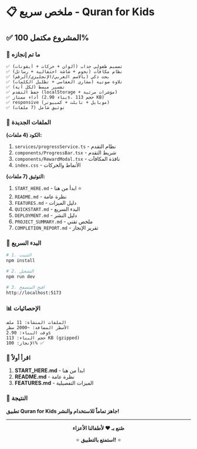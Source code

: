 # 📋 ملخص سريع - Quran for Kids

## ✅ المشروع مكتمل 100%

### 🎯 ما تم إنجازه

```
✅ تصميم طفولي جذاب (ألوان + حركات + أيقونات)
✅ نظام مكافآت (نجوم + شاشة احتفالية + رسائل)
✅ بحث ذكي (بالاسم العربي/الإنجليزي/الرقم)
✅ تلاوة صوتية (مشاري العفاسي + تظليل الكلمات)
✅ تفسير مبسط (لكل آية)
✅ حفظ التقدم (localStorage + مؤشرات مرئية)
✅ أداء ممتاز (بناء 2.90s، حجم 113 KB)
✅ responsive (موبايل + تابلت + كمبيوتر)
✅ توثيق شامل (7 ملفات)
```

### 📁 الملفات الجديدة

**الكود (4 ملفات):**
1. `services/progressService.ts` - نظام التقدم
2. `components/ProgressBar.tsx` - شريط التقدم
3. `components/RewardModal.tsx` - نافذة المكافآت
4. `index.css` - الأنماط والحركات

**التوثيق (7 ملفات):**
1. `START_HERE.md` - ابدأ من هنا ⭐
2. `README.md` - نظرة عامة
3. `FEATURES.md` - دليل الميزات
4. `QUICKSTART.md` - البدء السريع
5. `DEPLOYMENT.md` - دليل النشر
6. `PROJECT_SUMMARY.md` - ملخص تقني
7. `COMPLETION_REPORT.md` - تقرير الإنجاز

### 🚀 البدء السريع

```bash
# 1. التثبيت
npm install

# 2. التشغيل
npm run dev

# 3. افتح المتصفح
http://localhost:5173
```

### 📊 الإحصائيات

```
الملفات المنشأة: 11 ملف
الأسطر المضافة: ~2000 سطر
وقت البناء: 2.90s
حجم البناء: 113 KB (gzipped)
الإنجاز: 100% ✅
```

### 📖 اقرأ أولاً

1. **START_HERE.md** - ابدأ من هنا
2. **README.md** - نظرة عامة
3. **FEATURES.md** - الميزات التفصيلية

### 🎉 النتيجة

**تطبيق Quran for Kids جاهز تماماً للاستخدام والنشر!**

---

<div align="center">

**صُنع بـ ❤️ لأطفالنا الأعزاء**

⭐ **استمتع بالتطبيق!** ⭐

</div>